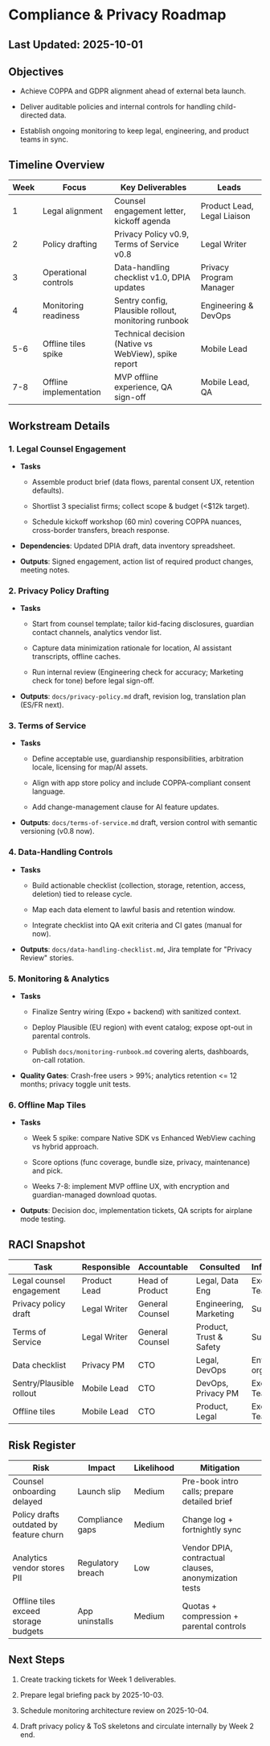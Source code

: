 # Compliance & Privacy Roadmap

## Last Updated: 2025-10-01

## Objectives

- Achieve COPPA and GDPR alignment ahead of external beta launch.

- Deliver auditable policies and internal controls for handling child-directed data.

- Establish ongoing monitoring to keep legal, engineering, and product teams in sync.

## Timeline Overview

| Week | Focus | Key Deliverables | Leads |
|------|-------|------------------|-------|
| 1 | Legal alignment | Counsel engagement letter, kickoff agenda | Product Lead, Legal Liaison |
| 2 | Policy drafting | Privacy Policy v0.9, Terms of Service v0.8 | Legal Writer |
| 3 | Operational controls | Data-handling checklist v1.0, DPIA updates | Privacy Program Manager |
| 4 | Monitoring readiness | Sentry config, Plausible rollout, monitoring runbook | Engineering & DevOps |
| 5-6 | Offline tiles spike | Technical decision (Native vs WebView), spike report | Mobile Lead |
| 7-8 | Offline implementation | MVP offline experience, QA sign-off | Mobile Lead, QA |

## Workstream Details

### 1. Legal Counsel Engagement

- **Tasks**

  - Assemble product brief (data flows, parental consent UX, retention defaults).

  - Shortlist 3 specialist firms; collect scope & budget (<$12k target).

  - Schedule kickoff workshop (60 min) covering COPPA nuances, cross-border transfers, breach response.

- **Dependencies**: Updated DPIA draft, data inventory spreadsheet.

- **Outputs**: Signed engagement, action list of required product changes, meeting notes.

### 2. Privacy Policy Drafting

- **Tasks**

  - Start from counsel template; tailor kid-facing disclosures, guardian contact channels, analytics vendor list.

  - Capture data minimization rationale for location, AI assistant transcripts, offline caches.

  - Run internal review (Engineering check for accuracy; Marketing check for tone) before legal sign-off.

- **Outputs**: `docs/privacy-policy.md` draft, revision log, translation plan (ES/FR next).

### 3. Terms of Service

- **Tasks**

  - Define acceptable use, guardianship responsibilities, arbitration locale, licensing for map/AI assets.

  - Align with app store policy and include COPPA-compliant consent language.

  - Add change-management clause for AI feature updates.

- **Outputs**: `docs/terms-of-service.md` draft, version control with semantic versioning (v0.8 now).

### 4. Data-Handling Controls

- **Tasks**

  - Build actionable checklist (collection, storage, retention, access, deletion) tied to release cycle.

  - Map each data element to lawful basis and retention window.

  - Integrate checklist into QA exit criteria and CI gates (manual for now).

- **Outputs**: `docs/data-handling-checklist.md`, Jira template for "Privacy Review" stories.

### 5. Monitoring & Analytics

- **Tasks**

  - Finalize Sentry wiring (Expo + backend) with sanitized context.

  - Deploy Plausible (EU region) with event catalog; expose opt-out in parental controls.

  - Publish `docs/monitoring-runbook.md` covering alerts, dashboards, on-call rotation.

- **Quality Gates**: Crash-free users > 99%; analytics retention <= 12 months; privacy toggle unit tests.

### 6. Offline Map Tiles

- **Tasks**

  - Week 5 spike: compare Native SDK vs Enhanced WebView caching vs hybrid approach.

  - Score options (func coverage, bundle size, privacy, maintenance) and pick.

  - Weeks 7-8: implement MVP offline UX, with encryption and guardian-managed download quotas.

- **Outputs**: Decision doc, implementation tickets, QA scripts for airplane mode testing.

## RACI Snapshot

| Task | Responsible | Accountable | Consulted | Informed |
|------|-------------|-------------|-----------|----------|
| Legal counsel engagement | Product Lead | Head of Product | Legal, Data Eng | Exec Team |
| Privacy policy draft | Legal Writer | General Counsel | Engineering, Marketing | Support |
| Terms of Service | Legal Writer | General Counsel | Product, Trust & Safety | Support |
| Data checklist | Privacy PM | CTO | Legal, DevOps | Entire org |
| Sentry/Plausible rollout | Mobile Lead | CTO | DevOps, Privacy PM | Exec Team |
| Offline tiles | Mobile Lead | CTO | Product, Legal | Exec Team |

## Risk Register

| Risk | Impact | Likelihood | Mitigation |
|------|--------|------------|-----------|
| Counsel onboarding delayed | Launch slip | Medium | Pre-book intro calls; prepare detailed brief |
| Policy drafts outdated by feature churn | Compliance gaps | Medium | Change log + fortnightly sync |
| Analytics vendor stores PII | Regulatory breach | Low | Vendor DPIA, contractual clauses, anonymization tests |
| Offline tiles exceed storage budgets | App uninstalls | Medium | Quotas + compression + parental controls |

## Next Steps

1. Create tracking tickets for Week 1 deliverables.

1. Prepare legal briefing pack by 2025-10-03.

1. Schedule monitoring architecture review on 2025-10-04.

1. Draft privacy policy & ToS skeletons and circulate internally by Week 2 end.
